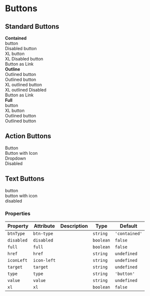 # Buttons

## Standard Buttons

<section class="mds">
  <div class="flex flex-row flex-nowrap justify-between mt-10">
    <div style="width: 47%;">
      <strong>Contained</strong>
      <div class="my-5">
        <mx-button @click="() => { debugger }">button</mx-button>
      </div>
      <div class="my-5">
        <mx-button disabled @click="() => { debugger }">Disabled button</mx-button>
      </div>
      <div class="my-5">
        <mx-button xl>XL button</mx-button>
      </div>
      <div class="my-5">
        <mx-button disabled xl>XL Disabled button</mx-button>
      </div>
       <div class="my-5">
        <mx-button href="https://google.com" target="_blank">Button as Link</mx-button>
      </div>
    </div>
    <div style="width: 47%;">
      <strong>Outline</strong>
      <div class="my-5">
        <mx-button btn-type="outlined">Outlined button</mx-button>
      </div>
      <div class="my-5">
        <mx-button btn-type="outlined" disabled>Outlined button</mx-button>
      </div>
      <div class="my-5">
        <mx-button btn-type="outlined" xl>XL outlined button</mx-button>
      </div>
      <div class="my-5">
        <mx-button btn-type="outlined" disabled xl>XL outlined Disabled</mx-button>
      </div>
      <div class="my-5">
        <mx-button btn-type="outlined" href="https://google.com" target="_blank">Button as Link</mx-button>
      </div>
    </div>
  </div>
  <div>
    <strong>Full</strong>
    <div class="my-5">
      <mx-button full>button</mx-button>
    </div>
    <div class="my-5">
      <mx-button xl full>XL button</mx-button>
    </div>
    <div class="my-5">
      <mx-button btn-type="outlined" full>Outlined button</mx-button>
    </div>
    <div class="my-5">
      <mx-button btn-type="outlined" full xl>Outlined button</mx-button>
    </div>
  </div>
</section>

## Action Buttons

<section class="mds">
  <div class="my-5">
    <mx-button btn-type="action">Button</mx-button>
  </div>
  <div class="my-5">
    <mx-button btn-type="action" icon-left="ph-apple-logo">Button with Icon</mx-button>
  </div>
  <div class="my-5">
    <mx-button btn-type="action" dropdown>Dropdown</mx-button>
  </div>
  <div class="my-5">
    <mx-button btn-type="action" disabled>Disabled</mx-button>
  </div>
</section>

## Text Buttons

<section class="mds">
  <div class="my-5">
    <mx-button btn-type="text">button</mx-button>
  </div>
  <div class="my-5">
    <mx-button btn-type="text" icon-left="ph-apple-logo">button with icon</mx-button>
  </div>
  <div class="my-5">
    <mx-button btn-type="text" disabled>disabled</mx-button>
  </div>
</section>

### Properties

| Property   | Attribute   | Description | Type      | Default       |
| ---------- | ----------- | ----------- | --------- | ------------- |
| `btnType`  | `btn-type`  |             | `string`  | `'contained'` |
| `disabled` | `disabled`  |             | `boolean` | `false`       |
| `full`     | `full`      |             | `boolean` | `false`       |
| `href`     | `href`      |             | `string`  | `undefined`   |
| `iconLeft` | `icon-left` |             | `string`  | `undefined`   |
| `target`   | `target`    |             | `string`  | `undefined`   |
| `type`     | `type`      |             | `string`  | `'button'`    |
| `value`    | `value`     |             | `string`  | `undefined`   |
| `xl`       | `xl`        |             | `boolean` | `false`       |
